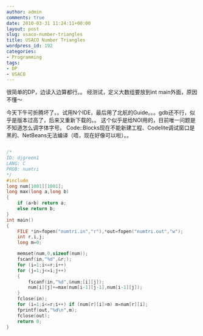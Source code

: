```yaml
---
author: admin
comments: true
date: 2010-03-31 11:24:11+00:00
layout: post
slug: usaco-number-triangles
title: USACO Number Triangles
wordpress_id: 192
categories:
- Programming
tags:
- DP
- USACO
---
```


很简单的DP，边读入边算都行。。
经测试，定义大数组要放到int main外面，原因不懂～

今天下午可折腾坏了。。试用N个IDE，最后用了北航的Guide。。。gdb还不行，似乎是版本过高了，后来又重新下载的。。 
这个似乎是给NOI用的，目前唯一问题是不知道怎么调字体字号。
Code::Blocks现在不能新建工程、Codelite调试窗口是黑的、NetBeans无法编译（唔，现在好像可以啦）。。

```c 

/*
ID: djgreen1
LANG: C
PROB: numtri
*/
#include 
long num[1001][1001];
long max(long a,long b)
{
	if (a>b) return a;
	else return b;
}
int main()
{
    FILE *in=fopen("numtri.in","r"),*out=fopen("numtri.out","w");
    int r,i,j;
	long m=0;

	memset(num,0,sizeof(num));
    fscanf(in,"%d",&r;);
    for (i=1;i<=r;i++)
	for (j=1;j<=i;j++) 
	{
		fscanf(in,"%d",&num;[i][j]);
		num[i][j]+=max(num[i-1][j-1],num[i-1][j]);
	}
    fclose(in);
	for (i=1;i<=r;i++) if (num[r][i]>m) m=num[r][i];
	fprintf(out,"%d\n",m);
	fclose(out);
	return 0;
}

```

